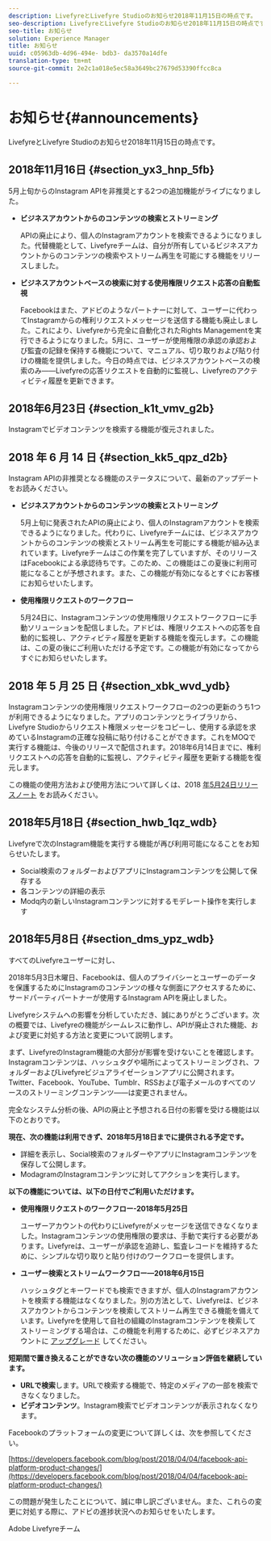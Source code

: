 ```yaml
---
description: LivefyreとLivefyre Studioのお知らせ2018年11月15日の時点です。
seo-description: LivefyreとLivefyre Studioのお知らせ2018年11月15日の時点です。
seo-title: お知らせ
solution: Experience Manager
title: お知らせ
uuid: c05963db-4d96-494e- bdb3- da3570a14dfe
translation-type: tm+mt
source-git-commit: 2e2c1a018e5ec58a3649bc27679d53390ffcc8ca

---
```



# お知らせ{#announcements}

LivefyreとLivefyre Studioのお知らせ2018年11月15日の時点です。

## 2018年11月16日 {#section_yx3_hnp_5fb}

5月上旬からのInstagram APIを非推奨とする2つの追加機能がライブになりました。

* **ビジネスアカウントからのコンテンツの検索とストリーミング**

   APIの廃止により、個人のInstagramアカウントを検索できるようになりました。代替機能として、Livefyreチームは、自分が所有しているビジネスアカウントからのコンテンツの検索やストリーム再生を可能にする機能をリリースしました。

* **ビジネスアカウントベースの検索に対する使用権限リクエスト応答の自動監視**

   Facebookはまた、アドビのようなパートナーに対して、ユーザーに代わってInstagramからの権利リクエストメッセージを送信する機能も廃止しました。これにより、Livefyreから完全に自動化されたRights Managementを実行できるようになりました。5月に、ユーザーが使用権限の承認の承認および監査の記録を保持する機能について、マニュアル、切り取りおよび貼り付けの機能を提供しました。今日の時点では、ビジネスアカウントベースの検索のみ——Livefyreの応答リクエストを自動的に監視し、Livefyreのアクティビティ履歴を更新できます。

## 2018年6月23日 {#section_k1t_vmv_g2b}

Instagramでビデオコンテンツを検索する機能が復元されました。

## 2018 年 6 月 14 日 {#section_kk5_qpz_d2b}

Instagram APIの非推奨となる機能のステータスについて、最新のアップデートをお読みください。

* **ビジネスアカウントからのコンテンツの検索とストリーミング**

   5月上旬に発表されたAPIの廃止により、個人のInstagramアカウントを検索できるようになりました。代わりに、Livefyreチームには、ビジネスアカウントからのコンテンツの検索とストリーム再生を可能にする機能が組み込まれています。Livefyreチームはこの作業を完了していますが、そのリリースはFacebookによる承認待ちです。このため、この機能はこの夏後に利用可能になることが予想されます。また、この機能が有効になるとすぐにお客様にお知らせいたします。

* **使用権限リクエストのワークフロー**

   5月24日に、Instagramコンテンツの使用権限リクエストワークフローに手動ソリューションを配信しました。アドビは、権限リクエストへの応答を自動的に監視し、アクティビティ履歴を更新する機能を復元します。この機能は、この夏の後にご利用いただける予定です。この機能が有効になってからすぐにお知らせいたします。

## 2018 年 5 月 25 日 {#section_xbk_wvd_ydb}

Instagramコンテンツの使用権限リクエストワークフローの2つの更新のうち1つが利用できるようになりました。アプリのコンテンツとライブラリから、Livefyre Studioからリクエスト権限メッセージをコピーし、使用する承認を求めているInstagramの正確な投稿に貼り付けることができます。これをMOQで実行する機能は、今後のリリースで配信されます。2018年6月14日までに、権利リクエストへの応答を自動的に監視し、アクティビティ履歴を更新する機能を復元します。

この機能の使用方法および使用方法について詳しくは、2018 [年5月24日リリースノート](/help/using/c-rn/previous-rns/rn2018/c-rn-2018-may-24.md#c_rn) をお読みください。

## 2018年5月18日 {#section_hwb_1qz_wdb}

Livefyreで次のInstagram機能を実行する機能が再び利用可能になることをお知らせいたします。

* Social検索のフォルダーおよびアプリにInstagramコンテンツを公開して保存する
* 各コンテンツの詳細の表示
* Modq内の新しいInstagramコンテンツに対するモデレート操作を実行します

## 2018年5月8日 {#section_dms_ypz_wdb}

すべてのLivefyreユーザーに対し、

2018年5月3日木曜日、Facebookは、個人のプライバシーとユーザーのデータを保護するためにInstagramのコンテンツの様々な側面にアクセスするために、サードパーティパートナーが使用するInstagram APIを廃止しました。

Livefyreシステムへの影響を分析していただき、誠にありがとうございます。次の概要では、Livefyreの機能がシームレスに動作し、APIが廃止された機能、および変更に対処する方法と変更について説明します。

まず、LivefyreのInstagram機能の大部分が影響を受けないことを確認します。Instagramコンテンツは、ハッシュタグや場所によってストリーミングされ、フォルダーおよびLivefyreビジュアライゼーションアプリに公開されます。Twitter、Facebook、YouTube、Tumblr、RSSおよび電子メールのすべてのソースのストリーミングコンテンツ——は変更されません。

完全なシステム分析の後、APIの廃止と予想される日付の影響を受ける機能は以下のとおりです。

**現在、次の機能は利用できず、2018年5月18日までに提供される予定です。**

* 詳細を表示し、Social検索のフォルダーやアプリにInstagramコンテンツを保存して公開します。
* ModagramのInstagramコンテンツに対してアクションを実行します。

**以下の機能については、以下の日付でご利用いただけます。**

* **使用権限リクエストのワークフロー-2018年5月25日**

   ユーザーアカウントの代わりにLivefyreがメッセージを送信できなくなりました。Instagramコンテンツの使用権限の要求は、手動で実行する必要があります。Livefyreは、ユーザーが承認を追跡し、監査レコードを維持するために、シンプルな切り取りと貼り付けのワークフローを提供します。

* **ユーザー検索とストリームワークフロー—2018年6月15日**

   ハッシュタグとキーワードでも検索できますが、個人のInstagramアカウントを検索する機能はなくなりました。別の方法として、Livefyreは、ビジネスアカウントからコンテンツを検索してストリーム再生できる機能を備えています。Livefyreを使用して自社の組織のInstagramコンテンツを検索してストリーミングする場合は、この機能を利用するために、必ずビジネスアカウントに [アップグレード](https://help.instagram.com/502981923235522?helpref=search&sr=2&query=change%20personal%20account%20to%20business%20account) してください。

**短期間で置き換えることができない次の機能のソリューション評価を継続しています。**

* **URLで検索**します。URLで検索する機能で、特定のメディアの一部を検索できなくなりました。
* **ビデオコンテンツ**。Instagram検索でビデオコンテンツが表示されなくなります。

Facebookのプラットフォームの変更について詳しくは、次を参照してください。

[https://developers.facebook.com/blog/post/2018/04/04/facebook-api-platform-product-changes/](https://developers.facebook.com/blog/post/2018/04/04/facebook-api-platform-product-changes/)

この問題が発生したことについて、誠に申し訳ございません。また、これらの変更に対処する際に、アドビの進捗状況へのお知らせをいたします。

Adobe Livefyreチーム
